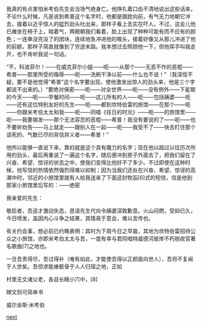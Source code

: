 
我真的有点害怕米考伯先生会当场气绝身亡。他挣扎着口齿不清地说出这些话来，不论什么时候，凡是说到希普这个名字时，他都是踉跄向前，有气无力地朝它冲去，接着以近乎惊人的猛烈劲头吐出来，那样子看上去实在吓人。不过，这会儿他已瘫坐在椅子上，喘着气，两眼朝我们看着，脸上出现了种种可能有而不应有的颜色；一连串没完没了的团块，连续地急冲进他的喉头，接着好像又从那儿冲进了他的前额，那样子简直就像到了穷途末路。我本想过去照顾他一下，但他挥手叫我走开，也不肯听我说一句话。

“不，科波菲尔！——在威克菲尔小姐——呃——从那个——无恶不作的恶棍——希普——那里所受的侮辱——呃——洗刷干净以前——什么也不说！”（我深信不疑，要不是他觉得“希普”这个名字要出现，使他激发出惊人的劲头来，他是三个字都说不出来的。）“要绝对保密——呃——对全世界——呃——没有例外——下星期的今天——呃——早餐时间——呃——这儿所有的人——呃——包括姨婆——呃——还有这位特别友好的先生——呃——都到坎特伯雷的旅馆——在那个——呃——你跟米考伯太太和我——呃——同唱《往日的时光》——呃——的旅馆里——呃——我要揭发——那个无法容忍的恶棍——希普！我没有要说的了——呃——也不要听劝告——马上就走——跟别人在一起——呃——我受不了——快去盯住那个该死的、气数已尽的背信弃义者——希普！”

他所以能够一直说下来，靠的就是这个具有魔力的名字；现在他以超过以往历次所用的劲头，最后再重说了一遍这个名字，随后便冲到房子外面去了，把我们留在了兴奋、希望、惊讶的状态之中，使我们变得比他好不了多少。不过即使在这种时候，他写信的热情依然强烈得难以抑制；因为当我们还处在兴奋、希望、惊讶的高潮中时，邻近的小旅馆里就有人给我送来了下面这封牧函[6]式的短信，信是他到那家小旅馆里后写的：——绝密

我亲爱的先生：

敬启者，吾适才激动失态，恳请先生代向令姨婆深致歉意。火山闷燃，受抑已久，今日喷发，盖因内心斗争之结果，其情易于意会，难以言传也。

有关约会事，想必前已约略表明：其时为下周今日之早晨，其地为坎特伯雷招待公众之小旅馆，亦即米考伯太太与吾，一度有幸与君同唱特威德河彼岸不朽税收官著名歌曲[7]之地也。

一旦吾责得尽，吾过得补（唯有如此，才能使吾得以正颜面向世人），吾将不复闻于人世矣。吾但求能瘗骸骨于人人归宿之地，正如

村里无文诸父老，各自长眠小穴中，[8]

碑文则可简单书

威尔金斯·米考伯

[next](page631.md)